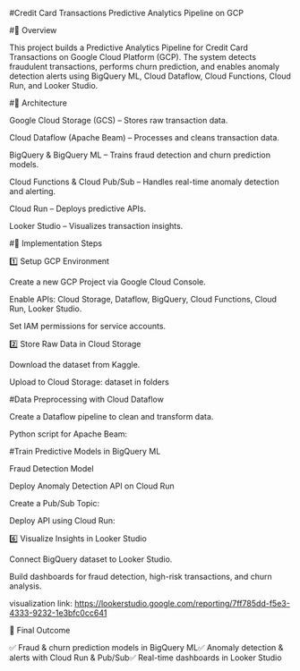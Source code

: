 #Credit Card Transactions Predictive Analytics Pipeline on GCP

#📌 Overview

This project builds a Predictive Analytics Pipeline for Credit Card Transactions on Google Cloud Platform (GCP). The system detects fraudulent transactions, performs churn prediction, and enables anomaly detection alerts using BigQuery ML, Cloud Dataflow, Cloud Functions, Cloud Run, and Looker Studio.

#📂 Architecture

Google Cloud Storage (GCS) – Stores raw transaction data.

Cloud Dataflow (Apache Beam) – Processes and cleans transaction data.

BigQuery & BigQuery ML – Trains fraud detection and churn prediction models.

Cloud Functions & Cloud Pub/Sub – Handles real-time anomaly detection and alerting.

Cloud Run – Deploys predictive APIs.

Looker Studio – Visualizes transaction insights.

#🚀 Implementation Steps

1️⃣ Setup GCP Environment

Create a new GCP Project via Google Cloud Console.

Enable APIs: Cloud Storage, Dataflow, BigQuery, Cloud Functions, Cloud Run, Looker Studio.

Set IAM permissions for service accounts.

2️⃣ Store Raw Data in Cloud Storage

Download the dataset from Kaggle.

Upload to Cloud Storage: dataset in folders

#Data Preprocessing with Cloud Dataflow

Create a Dataflow pipeline to clean and transform data.

Python script for Apache Beam:

#Train Predictive Models in BigQuery ML

Fraud Detection Model

 Deploy Anomaly Detection API on Cloud Run

Create a Pub/Sub Topic:

Deploy API using Cloud Run:

6️⃣ Visualize Insights in Looker Studio

Connect BigQuery dataset to Looker Studio.

Build dashboards for fraud detection, high-risk transactions, and churn analysis.

visualization link: https://lookerstudio.google.com/reporting/7ff785dd-f5e3-4333-9232-1e3bfc0cc641

🎯 Final Outcome

✅ Fraud & churn prediction models in BigQuery ML✅ Anomaly detection & alerts with Cloud Run & Pub/Sub✅ Real-time dashboards in Looker Studio


